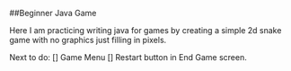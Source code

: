 ##Beginner Java Game

Here I am practicing writing java for games by creating a simple 2d snake game with no graphics just filling in pixels.

Next to do:
[] Game Menu
[] Restart button in End Game screen.
